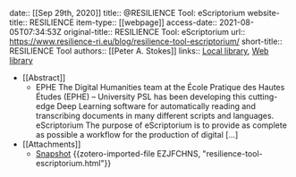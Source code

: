 date:: [[Sep 29th, 2020]]
title:: @RESILIENCE Tool: eScriptorium
website-title:: RESILIENCE
item-type:: [[webpage]]
access-date:: 2021-08-05T07:34:53Z
original-title:: RESILIENCE Tool: eScriptorium
url:: https://www.resilience-ri.eu/blog/resilience-tool-escriptorium/
short-title:: RESILIENCE Tool
authors:: [[Peter A. Stokes]]
links:: [Local library](zotero://select/groups/2386895/items/SDMFHMID), [Web library](https://www.zotero.org/groups/2386895/items/SDMFHMID)

- [[Abstract]]
	- EPHE The Digital Humanities team at the École Pratique des Hautes Études (EPHE) – University PSL has been developing this cutting-edge Deep Learning software for automatically reading and transcribing documents in many different scripts and languages. eScriptorium The purpose of eScriptorium is to provide as complete as possible a workflow for the production of digital […]
- [[Attachments]]
	- [Snapshot](https://www.resilience-ri.eu/blog/resilience-tool-escriptorium/) {{zotero-imported-file EZJFCHNS, "resilience-tool-escriptorium.html"}}